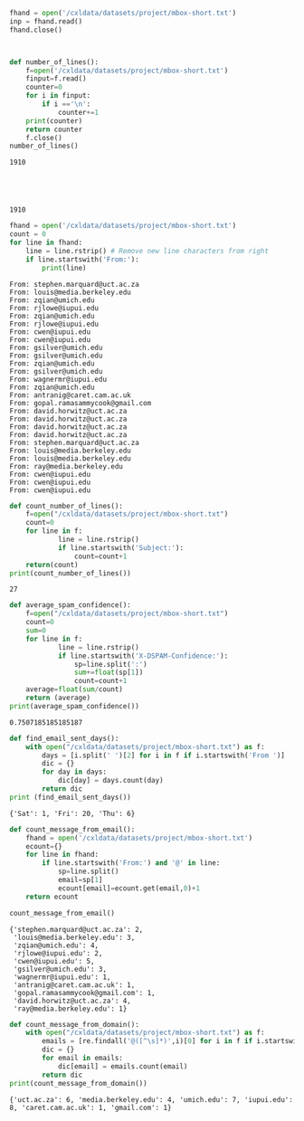 

```python
fhand = open('/cxldata/datasets/project/mbox-short.txt')
inp = fhand.read()
fhand.close()
```


```python

```


```python

def number_of_lines():
    f=open('/cxldata/datasets/project/mbox-short.txt')   
    finput=f.read()
    counter=0
    for i in finput:
        if i =='\n':
            counter+=1
    print(counter)  
    return counter
    f.close()
number_of_lines()
```

    1910





    1910




```python
fhand = open('/cxldata/datasets/project/mbox-short.txt')
count = 0
for line in fhand:
    line = line.rstrip() # Remove new line characters from right
    if line.startswith('From:'):
        print(line)
```

    From: stephen.marquard@uct.ac.za
    From: louis@media.berkeley.edu
    From: zqian@umich.edu
    From: rjlowe@iupui.edu
    From: zqian@umich.edu
    From: rjlowe@iupui.edu
    From: cwen@iupui.edu
    From: cwen@iupui.edu
    From: gsilver@umich.edu
    From: gsilver@umich.edu
    From: zqian@umich.edu
    From: gsilver@umich.edu
    From: wagnermr@iupui.edu
    From: zqian@umich.edu
    From: antranig@caret.cam.ac.uk
    From: gopal.ramasammycook@gmail.com
    From: david.horwitz@uct.ac.za
    From: david.horwitz@uct.ac.za
    From: david.horwitz@uct.ac.za
    From: david.horwitz@uct.ac.za
    From: stephen.marquard@uct.ac.za
    From: louis@media.berkeley.edu
    From: louis@media.berkeley.edu
    From: ray@media.berkeley.edu
    From: cwen@iupui.edu
    From: cwen@iupui.edu
    From: cwen@iupui.edu



```python
def count_number_of_lines():
    f=open("/cxldata/datasets/project/mbox-short.txt") 
    count=0
    for line in f:
            line = line.rstrip()
            if line.startswith('Subject:'):
                count=count+1
    return(count)
print(count_number_of_lines()) 
```

    27



```python
def average_spam_confidence():
    f=open("/cxldata/datasets/project/mbox-short.txt") 
    count=0
    sum=0
    for line in f:
            line = line.rstrip()
            if line.startswith('X-DSPAM-Confidence:'):
                sp=line.split(':')
                sum+=float(sp[1])
                count=count+1
    average=float(sum/count)
    return (average)
print(average_spam_confidence())
```

    0.7507185185185187



```python
def find_email_sent_days():
    with open("/cxldata/datasets/project/mbox-short.txt") as f:
        days = [i.split(' ')[2] for i in f if i.startswith('From ')]
        dic = {}
        for day in days:
            dic[day] = days.count(day)        
        return dic
print (find_email_sent_days())
```

    {'Sat': 1, 'Fri': 20, 'Thu': 6}



```python
def count_message_from_email():
    fhand = open('/cxldata/datasets/project/mbox-short.txt')
    ecount={}
    for line in fhand:
        if line.startswith('From:') and '@' in line:
            sp=line.split()
            email=sp[1]
            ecount[email]=ecount.get(email,0)+1
    return ecount

count_message_from_email()
```




    {'stephen.marquard@uct.ac.za': 2,
     'louis@media.berkeley.edu': 3,
     'zqian@umich.edu': 4,
     'rjlowe@iupui.edu': 2,
     'cwen@iupui.edu': 5,
     'gsilver@umich.edu': 3,
     'wagnermr@iupui.edu': 1,
     'antranig@caret.cam.ac.uk': 1,
     'gopal.ramasammycook@gmail.com': 1,
     'david.horwitz@uct.ac.za': 4,
     'ray@media.berkeley.edu': 1}




```python
def count_message_from_domain():
    with open("/cxldata/datasets/project/mbox-short.txt") as f:
        emails = [re.findall('@([^\s]*)',i)[0] for i in f if i.startswith('From ')]
        dic = {}
        for email in emails:
            dic[email] = emails.count(email)        
        return dic
print(count_message_from_domain())
```

    {'uct.ac.za': 6, 'media.berkeley.edu': 4, 'umich.edu': 7, 'iupui.edu': 8, 'caret.cam.ac.uk': 1, 'gmail.com': 1}



```python

```

